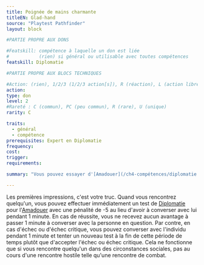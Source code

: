 ```yaml
---
title: Poignée de mains charmante
titleEN: Glad-hand
source: "Playtest Pathfinder"
layout: block

#PARTIE PROPRE AUX DONS

#Featskill: compétence à laquelle un don est liée
#           (rien) si général ou utilisable avec toutes compétences
featskill: Diplomatie

#PARTIE PROPRE AUX BLOCS TECHNIQUES

#Action: (rien), 1/2/3 (1/2/3 action[s]), R (réaction), L (action libre)
action:
type: don
level: 2
#Rareté : C (commun), PC (peu commun), R (rare), U (unique)
rarity: C

traits:
  - général
  - compétence
prerequisites: Expert en Diplomatie
frequency:
cost:
trigger:
requirements:

summary: "Vous pouvez essayer d'[Amadouer](/ch4-compétences/diplomatie.html#amadouer) instantanément lors d'un premier contact."

---
```


Les premières impressions, c'est votre truc. Quand vous rencontrez quelqu'un, vous pouvez effectuer immédiatement un test de [Diplomatie](/ch4-compétences/diplomatie.html) pour l'[Amadouer](/ch4-compétences/diplomatie.html#amadouer) avec une pénalité de -5 au lieu d'avoir à converser avec lui pendant 1 minute. En cas de réussite, vous ne recevez aucun avantage à passer 1 minute à converser avec la personne en question. Par contre, en cas d'échec ou d'échec critique, vous pouvez converser avec l'individu pendant 1 minute et tenter un nouveau test à la fin de cette période de temps plutôt que d'accepter l'échec ou échec critique. Cela ne fonctionne que si vous rencontre quelqu'un dans des circonstances sociales, pas au cours d'une rencontre hostile telle qu'une rencontre de combat.